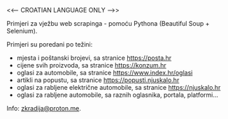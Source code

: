 <<-- CROATIAN LANGUAGE ONLY -->>

Primjeri za vježbu web scrapinga - pomoću Pythona (Beautiful Soup + Selenium).

Primjeri su poredani po težini:
- mjesta i poštanski brojevi, sa stranice https://posta.hr
- cijene svih proizvoda, sa stranice https://konzum.hr
- oglasi za automobile, sa stranice https://www.index.hr/oglasi
- artikli na popustu, sa stranice https://popusti.njuskalo.hr
- oglasi za rabljene električne automobile, sa stranice https://njuskalo.hr
- oglasi za rabljene automobile, sa raznih oglasnika, portala, platformi...

Info: zkradija@proton.me.
